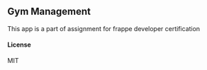## Gym Management

This app is a part of assignment for frappe developer certification

#### License

MIT